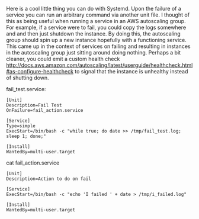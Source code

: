 Here is a cool little thing you can do with Systemd. Upon the failure of a service you can run an arbitrary command via another unit file. I thought of this as being useful when running a service in an AWS autoscaling group. For example, if a service were to fail, you could copy the logs somewhere and and then just shutdown the instance. By doing this, the autoscaling group should spin up a new instance hopefully with a functioning service. This came up in the context of services on failing and resulting in instances in the autoscaling group just sitting around doing nothing. Perhaps a bit cleaner, you could emit a custom health check http://docs.aws.amazon.com/autoscaling/latest/userguide/healthcheck.html#as-configure-healthcheck to signal that the instance is unhealthy instead of shutting down.

fail_test.service:
```
[Unit]
Description=Fail Test
OnFailure=fail_action.service

[Service]
Type=simple
ExecStart=/bin/bash -c "while true; do date >> /tmp/fail_test.log; sleep 1; done;"

[Install]
WantedBy=multi-user.target
```

cat fail_action.service
```
[Unit]
Description=Action to do on fail

[Service]
ExecStart=/bin/bash -c "echo 'I failed ' + date > /tmp/i_failed.log"

[Install]
WantedBy=multi-user.target
```
